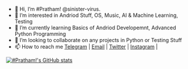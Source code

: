 - 👋 Hi, I’m #Pratham! @sinister-virus.
- 👀 I’m interested in Andriod Stuff, OS, Music, AI & Machine Learning, Testing
- 🌱 I’m currently learning Basics of Andriod Developemnt, Advanced Python Programming
- 💞️ I’m looking to collaborate on any projects in Python or Testing Stuff
- 📫 How to reach me
   [Telegram](https://t.me/sinister_virus) |
   [Email](mainto:sinister-virus@outlook.com) |
   [Twitter](https://www.twitter.com/Pratham_416) |
   [Instagram](https://www.instagram.com/sinister_virus) |

[![#Pratham!'s GitHub stats](https://github-readme-stats.vercel.app/api?username=sinister-virus&show_icons=true&theme=chartreuse-dark)](https://github.com/sinister-virus/github-readme-stats)
<!--- [![Top Langs](https://github-readme-stats.vercel.app/api/top-langs/?username=sinister-virus&layout=compact&show_icons=true&theme=chartreuse-dark)](https://github.com/anuraghazra/github-readme-stats)--->
<!---
Pratham416/Pratham416 is a ✨ special ✨ repository because its `README.md` (this file) appears on your GitHub profile.
You can click the Preview link to take a look at your changes.
--->
